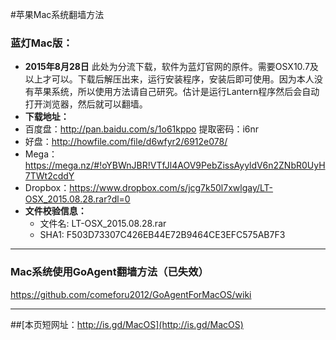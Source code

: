 #苹果Mac系统翻墙方法
### 蓝灯Mac版：
* **2015年8月28日** 此处为分流下载，软件为蓝灯官网的原件。需要OSX10.7及以上才可以。下载后解压出来，运行安装程序，安装后即可使用。因为本人没有苹果系统，所以使用方法请自己研究。估计是运行Lantern程序然后会自动打开浏览器，然后就可以翻墙。
* **下载地址：**
 * 百度盘：http://pan.baidu.com/s/1o61kppo 提取密码：i6nr
 * 好盘：http://howfile.com/file/d6wfyr2/6912e078/
 * Mega：https://mega.nz/#!oYBWnJBR!VTfJl4AOV9PebZissAyyldV6n2ZNbR0UyH7TWt2cddY
 * Dropbox：https://www.dropbox.com/s/jcg7k50l7xwlgay/LT-OSX_2015.08.28.rar?dl=0
* **文件校验信息：**
  * 文件名: LT-OSX_2015.08.28.rar
  * SHA1: F503D73307C426EB44E72B9464CE3EFC575AB7F3

***


### Mac系统使用GoAgent翻墙方法（已失效）
https://github.com/comeforu2012/GoAgentForMacOS/wiki

***

##[本页短网址：http://is.gd/MacOS](http://is.gd/MacOS)